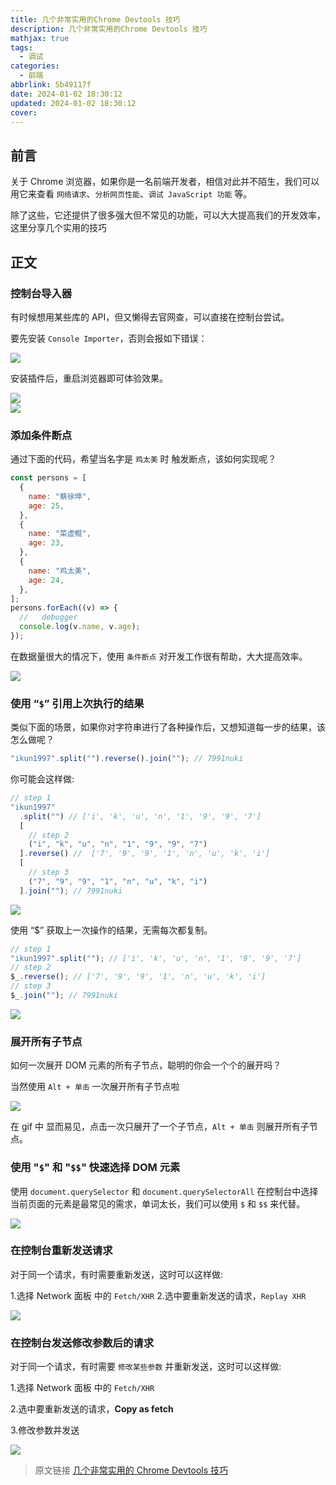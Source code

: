 ```yaml
---
title: 几个非常实用的Chrome Devtools 技巧
description: 几个非常实用的Chrome Devtools 技巧
mathjax: true
tags:
  - 调试
categories:
  - 前端
abbrlink: 5b49117f
date: 2024-01-02 18:30:12
updated: 2024-01-02 18:30:12
cover:
---
```


## 前言

关于 Chrome 浏览器，如果你是一名前端开发者，相信对此并不陌生，我们可以用它来查看 `网络请求`、`分析网页性能`、`调试 JavaScript 功能` 等。

除了这些，它还提供了很多强大但不常见的功能，可以大大提高我们的开发效率，这里分享几个实用的技巧

## 正文

### 控制台导入器

有时候想用某些库的 API，但又懒得去官网查，可以直接在控制台尝试。

要先安装 `Console Importer`，否则会报如下错误：

![ ](https://bu.dusays.com/2023/10/17/652df925e7f18.jpg)

安装插件后，重启浏览器即可体验效果。

<div class='blog-img'>
 <img src='https://bu.dusays.com/2023/10/17/652df3bce365c.jpg' />
</div>

<div class='blog-img'>
 <img src='https://bu.dusays.com/2023/10/17/652df9e3b8cd6.jpg' />
</div>

### 添加条件断点

通过下面的代码，希望当名字是 `鸡太美` 时 触发断点，该如何实现呢？

```js
const persons = [
  {
    name: "蔡徐坤",
    age: 25,
  },
  {
    name: "菜虚鲲",
    age: 23,
  },
  {
    name: "鸡太美",
    age: 24,
  },
];
persons.forEach((v) => {
  //   debugger
  console.log(v.name, v.age);
});
```

在数据量很大的情况下，使用 `条件断点` 对开发工作很有帮助，大大提高效率。

<div class='blog-img'>
 <img src='https://fastly.jsdelivr.net/gh/1405720461/blog_img@main/clutter/1.gif' />
</div>

### 使用 “`$`” 引用上次执行的结果

类似下面的场景，如果你对字符串进行了各种操作后，又想知道每一步的结果，该怎么做呢？

```js
"ikun1997".split("").reverse().join(""); // 7991nuki
```

你可能会这样做:

```js
// step 1
"ikun1997"
  .split("") // ['i', 'k', 'u', 'n', '1', '9', '9', '7']
  [
    // step 2
    ("i", "k", "u", "n", "1", "9", "9", "7")
  ].reverse() //  ['7', '9', '9', '1', 'n', 'u', 'k', 'i']
  [
    // step 3
    ("7", "9", "9", "1", "n", "u", "k", "i")
  ].join(""); // 7991nuki
```

<div class='blog-img'>
 <img src='https://bu.dusays.com/2023/10/17/652dfc7db96d1.jpg' />
</div>

使用 “$” 获取上一次操作的结果，无需每次都复制。

```js
// step 1
"ikun1997".split(""); // ['i', 'k', 'u', 'n', '1', '9', '9', '7']
// step 2
$_.reverse(); // ['7', '9', '9', '1', 'n', 'u', 'k', 'i']
// step 3
$_.join(""); // 7991nuki
```

<div class='blog-img'>
 <img src='https://bu.dusays.com/2023/10/17/652dfe986c34b.jpg' />
</div>

### 展开所有子节点

如何一次展开 DOM 元素的所有子节点，聪明的你会一个个的展开吗？

当然使用 `Alt + 单击` 一次展开所有子节点啦

<div class='blog-img'>
 <img src='https://bu.dusays.com/2023/10/17/652e02df46bf1.gif' />
</div>

在 gif 中 显而易见，点击一次只展开了一个子节点，`Alt + 单击` 则展开所有子节点。

### 使用 "`$`" 和 "`$$`" 快速选择 DOM 元素

使用 `document.querySelector` 和 `document.querySelectorAll` 在控制台中选择当前页面的元素是最常见的需求，单词太长，我们可以使用 `$` 和 `$$` 来代替。

<div class='blog-img'>
 <img src='https://bu.dusays.com/2023/10/17/652e02cc053e3.jpg' />
</div>

### 在控制台重新发送请求

对于同一个请求，有时需要重新发送，这时可以这样做:

1.选择 Network 面板 中的 `Fetch/XHR` 2.选中要重新发送的请求，`Replay XHR`

<div class='blog-img'>
 <img src='https://bu.dusays.com/2023/10/17/652e3407a53f9.gif' />
</div>

### 在控制台发送修改参数后的请求

对于同一个请求，有时需要 `修改某些参数` 并重新发送，这时可以这样做:

1.选择 Network 面板 中的 `Fetch/XHR`

2.选中要重新发送的请求，**Copy as fetch**

3.修改参数并发送

<div class='blog-img'>
 <img src='https://bu.dusays.com/2023/10/17/652e311619cf7.gif' />
</div>

> 原文链接 [几个非常实用的 Chrome Devtools 技巧](https://fe32.top/articles/skill001/)
